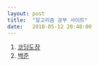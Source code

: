 ```yaml
---
layout: post
title:  "알고리즘 공부 사이트"
date:   2018-05-12 20:48:00
---
```


1. [코딩도장](http://codingdojang.com/)
2. [백준](https://www.acmicpc.net/)
